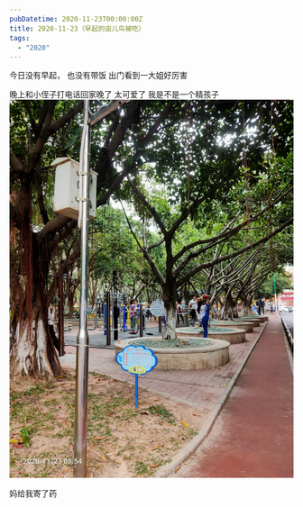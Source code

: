 ```yaml
---
pubDatetime: 2020-11-23T00:00:00Z
title: 2020-11-23（早起的虫儿鸟被吃）
tags:
  - "2020"
---
```


今日没有早起， 也没有带饭
出门看到一大姐好厉害


晚上和小侄子打电话回家晚了
太可爱了
我是不是一个精孩子
![](../../img/6904315-f2bee342b833dbca.jpg)

妈给我寄了药


